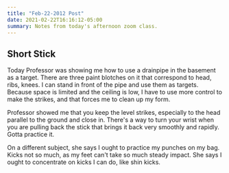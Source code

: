 ```yaml
---
title: "Feb-22-2012 Post"
date: 2021-02-22T16:16:12-05:00
summary: Notes from today's afternoon zoom class.
---
```

## Short Stick
Today Professor was showing me how to use a drainpipe
in the basement as a target.  There are three paint blotches
on it that correspond to head, ribs, knees.  I can stand in front
of the pipe and use them as targets.  Because space is limited and 
the ceiling is low, I have to use more control to 
make the strikes, and that forces me to clean up my form.

Professor showed me that you keep the level strikes, 
especially to the head parallel to the ground and close
in.  There's a way to turn your wrist when you are pulling back the
stick that brings it back very smoothly and rapidly.
Gotta practice it.  

On a different subject, she says I ought to practice
my punches on my bag.  Kicks not so much, as my feet 
can't take so much steady impact.  She says I ought
to concentrate on kicks I can do, like shin kicks.
